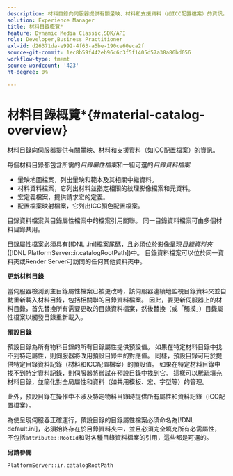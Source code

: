 ```yaml
---
description: 材料目錄向伺服器提供有關暈映、材料和支援資料（如ICC配置檔案）的資訊。
solution: Experience Manager
title: 材料目錄概覽*
feature: Dynamic Media Classic,SDK/API
role: Developer,Business Practitioner
exl-id: d26371da-e992-4f63-a5be-190ce60eca2f
source-git-commit: 1ec8b59f442eb96c6c3f5f1405d57a38a86bd056
workflow-type: tm+mt
source-wordcount: '423'
ht-degree: 0%

---
```


# 材料目錄概覽*{#material-catalog-overview}

材料目錄向伺服器提供有關暈映、材料和支援資料（如ICC配置檔案）的資訊。

每個材料目錄都包含所需的&#x200B;*目錄屬性檔案*&#x200B;和一組可選的&#x200B;*目錄資料檔案*:

* 暈映地圖檔案，列出暈映和範本及其相關中繼資料。
* 材料資料檔案，它列出材料並指定相關的紋理影像檔案和元資料。
* 宏定義檔案，提供請求宏的定義。
* 配置檔案映射檔案，它列出ICC顏色配置檔案。

目錄資料檔案與目錄屬性檔案中的檔案引用關聯。 同一目錄資料檔案可由多個材料目錄共用。

目錄屬性檔案必須具有[!DNL .ini]檔案尾碼，且必須位於影像呈現&#x200B;*目錄資料夾*([!DNL PlatformServer::ir.catalogRootPath])中。 目錄資料檔案可以位於同一資料夾或Render Server可訪問的任何其他資料夾中。

**更新材料目錄**

當伺服器檢測到主目錄屬性檔案已被更改時，該伺服器連續地監視目錄資料夾並自動重新載入材料目錄，包括相關聯的目錄資料檔案。 因此，要更新伺服器上的材料目錄，首先替換所有需要更改的目錄資料檔案，然後替換（或「觸摸」）目錄屬性檔案以觸發目錄重新載入。

**預設目錄**

預設目錄為所有物料目錄的所有目錄屬性提供預設值。 如果在特定材料目錄中找不到特定屬性，則伺服器將改用預設目錄中的對應值。 同樣，預設目錄可用於提供特定目錄資料記錄（材料和ICC配置檔案）的預設值。 如果在特定材料目錄中找不到特定資料記錄，則伺服器將嘗試在預設目錄中找到它。 這樣可以稀疏填充材料目錄，並簡化對全局屬性和資料（如共用模板、宏、字型等）的管理。

此外，預設目錄在操作中不涉及特定物料目錄時提供所有屬性和資料記錄（ICC配置檔案）。

為使呈現伺服器正確運行，預設目錄的目錄屬性檔案必須命名為[!DNL default.ini]，必須始終存在於目錄資料夾中，並且必須完全填充所有必需屬性，不包括`attribute::RootId`和對各種目錄資料檔案的引用，這些都是可選的。

**另請參閱**

`PlatformServer::ir.catalogRootPath`
